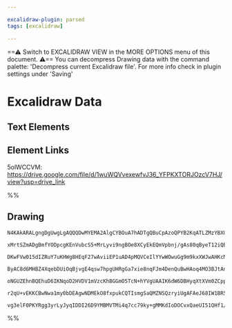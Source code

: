 ```yaml
---

excalidraw-plugin: parsed
tags: [excalidraw]

---
```

==⚠  Switch to EXCALIDRAW VIEW in the MORE OPTIONS menu of this document. ⚠== You can decompress Drawing data with the command palette: 'Decompress current Excalidraw file'. For more info check in plugin settings under 'Saving'



# Excalidraw Data

## Text Elements
## Element Links
5olWCCVM: https://drive.google.com/file/d/1wuWQVvexewfvJ36_YFPKXTORJOzcV7HJ/view?usp=drive_link

%%
## Drawing
```compressed-json
N4KAkARALgngDgUwgLgAQQQDwMYEMA2AlgCYBOuA7hADTgQBuCpAzoQPYB2KqATLZMzYBXUtiRoIACyhQ4zZAHoFAc0JRJQgEYA6bGwC2CgF7N6hbEcK4OCtptbErHALRY8RMpWdx8Q1TdIEfARcZgRmBShcZQUebQBGADYEmjoghH0EDihmbgBtcDBQMBKIEm4IAFY2fAB1AGF6gDUAWVSSyFhECozNBGJiXE1g9tLMbmcAdgAGSe0eSv5SmAnJ

xMrtSZmADgBmfYODpcgKEnVubcS5+MrLyvi9ngBOe8XCyEkEQmVpbnj/gAs80qByeT12iQBiV2xwg1mUIzQ01hzCgpDYAGsEPUamxSBUAMTxBDE4mjSCaXDYDHKdFCDjEHH4PEVNHWZhwXCBbLkiAAM0I+HwAGVYIj0IIPLzUeisbUzpJuHx3hAZZiEKKYOLVTVyrC6T8OOFcmh4rC2JzsGoVqbpsiVbThHAAJLEE2oPIAXVhfPImVd3A4QiFsMI

DKwFVw015dIZRuY7uKHWg8HEqF27wAviiEP1uAD4pMQVCeIlYYwWOwuGg9m9kxXWJwAHKcMR/cGVNZbOulQjMAAi6SgebQfIIYVhmmEDIAosFMtl3V7YUI4INh8Q/mseHbpvEePFprtJrCiBwMRVpLJ5EoyIRGNplGw2AiELoDAoBcEFMQFPEKEItQAIpNIwmAIBQfL0AAUhCAD6ACaABiAAKADSAAaAAqADyABK0E4UY2BNJMAAS0EKGYEEAPxC

ByAC8d6MHBZ4XqebDUiOqBjvgE4qsw7hpgUHRgGa7xie8nqFJm4DenQuBwHAoq4MO3BJtAnyZBURA/FAowMIQEEAEJUjSsaMri+ISASfJ2fZBnYCI3JQM6w76KKsrYlZhKkiSSBLBATmkC5bkZKZ1KOvSlnMtZ6BshwHJclk+mBcFoXuUhgoimKaY6lKaXOSlYUeWi6rysQ5xoMqpTpcV7meeqmrapKeqFEFRXZCVeHCIaxp/IVIX1RkOGWtafx2

oNGUZEhnBQEhuD6IKNqoD2HVDV1mVzcKhBGGmO5TcN+hYVgUAAIK6dW6DBHyqXtXVm0ZCppDnSFbAUJ8uCbmgQYhvdnWue5M4Mmdb0fSE33oFy6JUIdj36KDMNYamFQWY5AMlUhfoID14q/fggWCeiQoYRcky7NolQgtC0wArs/zxE8J7tUTNT4AhE1JJs2yVC8NzTE8PAAtsgVGM++jqSq9AEEIabTJsAJC7MMlw4DGQ9dF8buhAaOBbSJA7XtS

r2qU+vEKKCBwNwa1my0bDEAgwNDMEkO8fxpukCQTIsmgSaQMZNSQzryiUgAFAeJ68IW1BR5H8uVAAlLyeEIMowZcqjIe4OHuzIrwucxzwBeoPHScq/9G1QI1WKjVAVbuvjgW+otONZA7nscMokvJlkzvcWisuwtgRBW2gA8ILCHAt9w4/mkIUBnmms8qvoXJYqQTbT2PpCDyva9ME7wz9zvCDl6UdgAFYINgOTClPcB2w7h8u9wbsT+1VJ14wWHP

vg3elF0PKYRgg3yrLyJyqIDDI26D9YMBMVTMi4q7cc79ky+gMMKdIoDOCvxQaeUI51QHf1/oGOBMlwDZjoF+cI6lZKZiAA==
```
%%